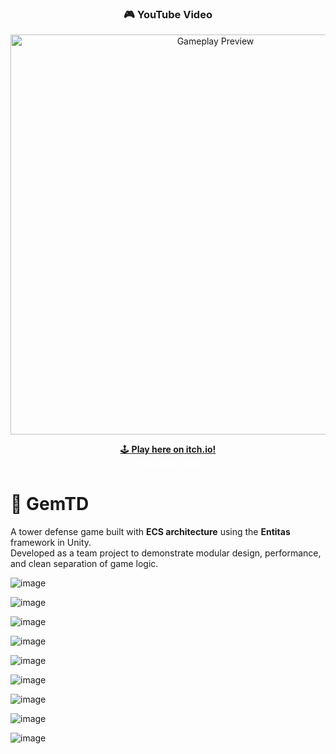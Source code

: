 <h3 align="center">🎮 YouTube Video</h3>

<p align="center">
  <a href="https://www.youtube.com/watch?v=-K_qYEh48QA" target="_blank">
    <img src="https://img.youtube.com/vi/-K_qYEh48QA/maxresdefault.jpg" width="640" alt="Gameplay Preview"/>
  </a>
</p>

<p align="center">
  <a href="https://stoneprophet.itch.io/gemtd" target="_blank">
    🕹️ <strong>Play here on itch.io!</strong>
  </a><br>
  <strong style="color: white;">Password: 1337</strong>
</p>

# 🏰 GemTD

A tower defense game built with **ECS architecture** using the **Entitas** framework in Unity.  
Developed as a team project to demonstrate modular design, performance, and clean separation of game logic.

![image](https://github.com/user-attachments/assets/c76f3d92-cc5c-4be9-ae57-92a1c60c775a)

![image](https://github.com/user-attachments/assets/7babb57e-f46c-4aa0-ac88-1d40fca6727a)

![image](https://github.com/user-attachments/assets/59353df5-c710-4b4b-bf69-0f38bd477511)

![image](https://github.com/user-attachments/assets/e6eaca2e-9b52-4b13-bf1c-7d9879f9bcdd)

![image](https://github.com/user-attachments/assets/8546f64b-e21b-403f-b204-592ff4663101)

![image](https://github.com/user-attachments/assets/b3fd9efb-bd79-4877-b944-0dc6c190d9ba)

![image](https://github.com/user-attachments/assets/2308b316-c5a7-4787-a2f8-b4387f2633dc)

![image](https://github.com/user-attachments/assets/531aae88-e5a7-49d8-a655-bd0016f3a8db)

![image](https://github.com/user-attachments/assets/02890513-8b64-4a3a-972e-be466d776cc7)

